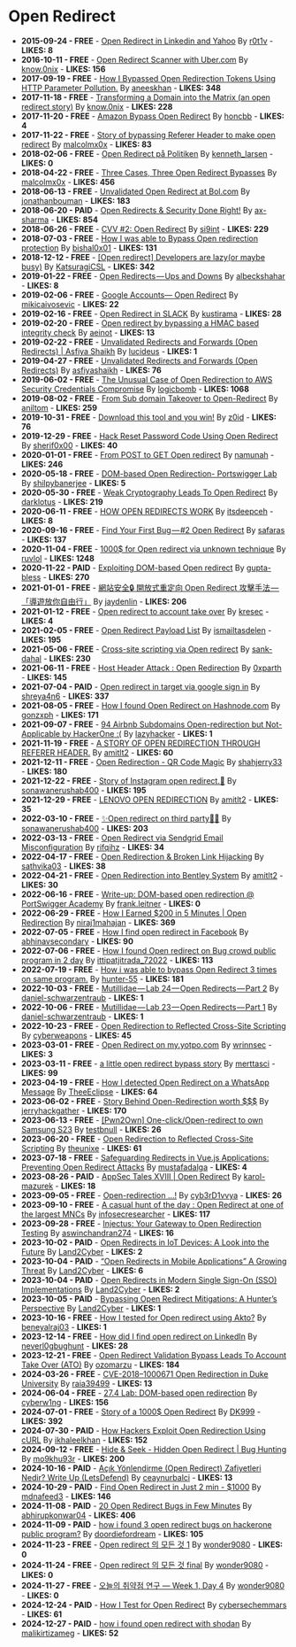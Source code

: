 # Open Redirect

- **2015-09-24 - FREE** - [Open Redirect in Linkedin and Yahoo](https://r0t1v.medium.com/open-redirect-in-linkedin-and-yahoo-a3ffd2a9cc48)  By  [r0t1v](https://medium.com/@r0t1v) - **LIKES: 8**
- **2016-10-11 - FREE** - [Open Redirect Scanner with Uber.com](https://infosecwriteups.com/open-redirect-scanner-c72cd60d0bf)  By  [know.0nix](https://medium.com/@know.0nix) - **LIKES: 156**
- **2017-09-19 - FREE** - [How I Bypassed Open Redirection Tokens Using HTTP Parameter Pollution.](https://medium.com/@aneeskhan/how-i-bypassed-open-redirection-tokens-using-http-parameter-pollution-ea5be084a0f4)  By  [aneeskhan](https://medium.com/@aneeskhan) - **LIKES: 348**
- **2017-11-18 - FREE** - [Transforming a Domain into the Matrix (an open redirect story)](https://infosecwriteups.com/transforming-a-domain-into-the-matrix-an-open-redirect-story-4bd87c3a8caa)  By  [know.0nix](https://medium.com/@know.0nix) - **LIKES: 228**
- **2017-11-20 - FREE** - [Amazon Bypass Open Redirect](https://medium.com/@honcbb/amazon-bypass-open-redirect-12609c879dff)  By  [honcbb](https://medium.com/@honcbb) - **LIKES: 4**
- **2017-11-22 - FREE** - [Story of bypassing Referer Header to make open redirect](https://medium.com/@malcolmx0x/story-of-bypassing-referer-header-to-make-open-redirect-94f938b9d032)  By  [malcolmx0x](https://medium.com/@malcolmx0x) - **LIKES: 83**
- **2018-02-06 - FREE** - [Open Redirect på Politiken](https://medium.com/mediehack/open-redirect-p%C3%A5-politiken-b40a8457dd8a)  By  [kenneth_larsen](https://medium.com/@kenneth_larsen) - **LIKES: 0**
- **2018-04-22 - FREE** - [Three Cases, Three Open Redirect Bypasses](https://medium.com/@malcolmx0x/three-cases-three-open-redirect-bypasses-887bda60b38c)  By  [malcolmx0x](https://medium.com/@malcolmx0x) - **LIKES: 456**
- **2018-06-13 - FREE** - [Unvalidated Open Redirect at Bol.com](https://medium.com/@jonathanbouman/unvalidated-open-redirect-bol-com-b270151380e6)  By  [jonathanbouman](https://medium.com/@jonathanbouman) - **LIKES: 183**
- **2018-06-20 - PAID** - [Open Redirects & Security Done Right!](https://medium.com/axdb/open-redirects-security-done-right-e524a3185496)  By  [ax-sharma](https://medium.com/@ax-sharma) - **LIKES: 854**
- **2018-06-26 - FREE** - [CVV #2: Open Redirect](https://infosecwriteups.com/cvv-2-open-redirect-213555765607)  By  [si9int](https://medium.com/@si9int) - **LIKES: 229**
- **2018-07-03 - FREE** - [How I was able to Bypass Open redirection protection](https://bishal0x01.medium.com/how-i-was-able-to-bypass-open-redirection-protection-6a1a09c315ab)  By  [bishal0x01](https://medium.com/@bishal0x01) - **LIKES: 131**
- **2018-12-12 - FREE** - [[Open redirect] Developers are lazy(or maybe busy)](https://infosecwriteups.com/open-redirect-developers-are-lazy-or-maybe-busy-6c51718b10e4)  By  [KatsuragiCSL](https://medium.com/@KatsuragiCSL) - **LIKES: 342**
- **2019-01-22 - FREE** - [Open Redirects — Ups and Downs](https://infosecwriteups.com/open-redirects-ups-and-downs-f47ee8f36a8b)  By  [albeckshahar](https://medium.com/@albeckshahar) - **LIKES: 8**
- **2019-02-06 - FREE** - [Google Accounts— Open Redirect](https://mikicaivosevic.medium.com/google-accounts-open-redirect-8a4e4fd786d9)  By  [mikicaivosevic](https://medium.com/@mikicaivosevic) - **LIKES: 22**
- **2019-02-16 - FREE** - [Open Redirect in SLACK](https://medium.com/@kustirama/open-redirect-in-slack-385eb34b7c5f)  By  [kustirama](https://medium.com/@kustirama) - **LIKES: 28**
- **2019-02-20 - FREE** - [Open redirect by bypassing a HMAC based integrity check](https://medium.com/@aeinot/open-redirect-by-bypassing-a-hmac-based-integrity-check-d744de9b651f)  By  [aeinot](https://medium.com/@aeinot) - **LIKES: 13**
- **2019-02-22 - FREE** - [Unvalidated Redirects and Forwards (Open Redirects) | Asfiya Shaikh](https://medium.com/cybersecurityservices/unvalidated-redirects-and-forwards-open-redirects-asfiya-shaikh-42f8d7edb4d8)  By  [lucideus](https://medium.com/@lucideus) - **LIKES: 1**
- **2019-04-27 - FREE** - [Unvalidated Redirects and Forwards (Open Redirects)](https://asfiyashaikh.medium.com/unvalidated-redirects-and-forwards-open-redirects-a30d445dd1b0)  By  [asfiyashaikh](https://medium.com/@asfiyashaikh) - **LIKES: 76**
- **2019-06-02 - FREE** - [The Unusual Case of Open Redirection to AWS Security Credentials Compromise](https://logicbomb.medium.com/the-unusual-case-of-open-redirection-to-aws-security-credentials-compromise-59acc312f02b)  By  [logicbomb](https://medium.com/@logicbomb) - **LIKES: 1068**
- **2019-08-02 - FREE** - [From Sub domain Takeover to Open-Redirect](https://medium.com/@aniltom/https-medium-com-aniltom-from-sub-domain-takeover-to-open-redirect-b5be4906e1a4)  By  [aniltom](https://medium.com/@aniltom) - **LIKES: 259**
- **2019-10-31 - FREE** - [Download this tool and you win!](https://medium.com/@z0id/finding-open-redirects-like-a-pro-3b87fa474cfd)  By  [z0id](https://medium.com/@z0id) - **LIKES: 76**
- **2019-12-29 - FREE** - [Hack Reset Password Code Using Open Redirect](https://medium.com/@sherif0x00/hack-reset-password-code-using-open-redirect-df60b1a7f44a)  By  [sherif0x00](https://medium.com/@sherif0x00) - **LIKES: 40**
- **2020-01-01 - FREE** - [From POST to GET Open redirect](https://medium.com/sourav-sahana/from-post-to-get-open-redirect-e91f4f4206a)  By  [namunah](https://medium.com/@namunah) - **LIKES: 246**
- **2020-05-18 - FREE** - [DOM-based Open Redirection- Portswigger Lab](https://medium.com/@shilpybanerjee/dom-based-open-redirection-portswigger-lab-acb5198d7357)  By  [shilpybanerjee](https://medium.com/@shilpybanerjee) - **LIKES: 5**
- **2020-05-30 - FREE** - [Weak Cryptography Leads To Open Redirect](https://infosecwriteups.com/weak-cryptography-leads-to-open-redirect-3fe052c12995)  By  [darklotus](https://medium.com/@darklotus) - **LIKES: 219**
- **2020-06-11 - FREE** - [HOW OPEN REDIRECTS WORK](https://itsdeepceh.medium.com/how-open-redirects-work-50988ffa4687)  By  [itsdeepceh](https://medium.com/@itsdeepceh) - **LIKES: 8**
- **2020-09-16 - FREE** - [Find Your First Bug — #2 Open Redirect](https://safaras.medium.com/find-your-first-bug-2-open-redirect-b46aa88dbcfb)  By  [safaras](https://medium.com/@safaras) - **LIKES: 137**
- **2020-11-04 - FREE** - [1000$ for Open redirect via unknown technique](https://ruvlol.medium.com/1000-for-open-redirect-via-unknown-technique-675f5815e38a)  By  [ruvlol](https://medium.com/@ruvlol) - **LIKES: 1248**
- **2020-11-22 - PAID** - [Exploiting DOM-based Open redirect](https://gupta-bless.medium.com/exploiting-dom-based-open-redirect-94738506824c)  By  [gupta-bless](https://medium.com/@gupta-bless) - **LIKES: 270**
- **2021-01-01 - FREE** - [網站安全🔒 開放式重定向 Open Redirect 攻擊手法 — 「導遊放你自由行」](https://medium.com/%E7%A8%8B%E5%BC%8F%E7%8C%BF%E5%90%83%E9%A6%99%E8%95%89/%E7%B6%B2%E7%AB%99%E5%AE%89%E5%85%A8-%E9%96%8B%E6%94%BE%E5%BC%8F%E9%87%8D%E5%AE%9A%E5%90%91-open-redirect-%E6%94%BB%E6%93%8A%E6%89%8B%E6%B3%95-68c745b53a3b)  By  [jaydenlin](https://medium.com/@jaydenlin) - **LIKES: 206**
- **2021-01-12 - FREE** - [Open redirect to account take over](https://kresec.medium.com/open-redirect-to-account-take-over-19e02a685603)  By  [kresec](https://medium.com/@kresec) - **LIKES: 4**
- **2021-02-05 - FREE** - [Open Redirect Payload List](https://blog.blockmagnates.com/open-redirect-payload-list-cf77f0ecb2a0)  By  [ismailtasdelen](https://medium.com/@ismailtasdelen) - **LIKES: 195**
- **2021-05-06 - FREE** - [Cross-site scripting via Open redirect](https://sank-dahal.medium.com/cross-site-scripting-via-open-redirect-a941dbbfda8)  By  [sank-dahal](https://medium.com/@sank-dahal) - **LIKES: 230**
- **2021-06-11 - FREE** - [Host Header Attack : Open Redirection](https://0xparth.medium.com/host-header-attack-open-redirection-ae92e8493d8c)  By  [0xparth](https://medium.com/@0xparth) - **LIKES: 145**
- **2021-07-04 - PAID** - [Open redirect in target via google sign in](https://infosecwriteups.com/open-redirect-in-target-via-google-sign-in-d42b3cb633d)  By  [shreya4n6](https://medium.com/@shreya4n6) - **LIKES: 337**
- **2021-08-05 - FREE** - [How I found Open Redirect on Hashnode.com](https://gonzxph.medium.com/how-i-found-open-redirect-on-hashnode-com-5f3e9ecb8dc6)  By  [gonzxph](https://medium.com/@gonzxph) - **LIKES: 171**
- **2021-09-07 - FREE** - [94 Airbnb Subdomains Open-redirection but Not-Applicable by HackerOne :(](https://lazyhacker.medium.com/94-airbnb-subdomains-open-redirection-but-not-applicable-by-hackerone-8e3c33661a8)  By  [lazyhacker](https://medium.com/@lazyhacker) - **LIKES: 1**
- **2021-11-19 - FREE** - [A STORY OF OPEN REDIRECTION THROUGH REFERER HEADER.](https://amitlt2.medium.com/a-story-of-open-redirection-through-referer-header-f92a6513605a)  By  [amitlt2](https://medium.com/@amitlt2) - **LIKES: 60**
- **2021-12-11 - FREE** - [Open Redirection - QR Code Magic](https://shahjerry33.medium.com/open-redirection-qr-code-magic-18ace1a0170f)  By  [shahjerry33](https://medium.com/@shahjerry33) - **LIKES: 180**
- **2021-12-22 - FREE** - [Story of Instagram open redirect.🤔](https://medium.com/@sonawanerushab400/story-of-instagram-open-redirect-fdadf64a1c)  By  [sonawanerushab400](https://medium.com/@sonawanerushab400) - **LIKES: 195**
- **2021-12-29 - FREE** - [LENOVO OPEN REDIRECTION](https://amitlt2.medium.com/lenovo-open-redirection-2542c22115c9)  By  [amitlt2](https://medium.com/@amitlt2) - **LIKES: 35**
- **2022-03-10 - FREE** - [✨Open redirect on third party🤫🤔](https://medium.com/@sonawanerushab400/open-redirect-on-third-party-21b58daeb088)  By  [sonawanerushab400](https://medium.com/@sonawanerushab400) - **LIKES: 203**
- **2022-03-13 - FREE** - [Open Redirect via Sendgrid Email Misconfiguration](https://systemweakness.com/open-redirect-via-sendgrid-email-misconfiguration-cec4ccb07f9a)  By  [rifqihz](https://medium.com/@rifqihz) - **LIKES: 34**
- **2022-04-17 - FREE** - [Open Redirection & Broken Link Hijacking](https://medium.com/@sathvika03/open-redirection-broken-link-hijacking-7f5c36798be6)  By  [sathvika03](https://medium.com/@sathvika03) - **LIKES: 38**
- **2022-04-21 - FREE** - [Open Redirection into Bentley System](https://amitlt2.medium.com/open-redirection-into-bentley-system-d1ee188bfb25)  By  [amitlt2](https://medium.com/@amitlt2) - **LIKES: 30**
- **2022-06-16 - FREE** - [Write-up: DOM-based open redirection @ PortSwigger Academy](https://medium.com/@frank.leitner/write-up-dom-based-open-redirection-portswigger-academy-2085ac8e0940)  By  [frank.leitner](https://medium.com/@frank.leitner) - **LIKES: 0**
- **2022-06-29 - FREE** - [How I Earned $200 in 5 Minutes | Open Redirection](https://medium.com/@niraj1mahajan/how-i-earned-200-in-5-minutes-open-redirection-d199043073e1)  By  [niraj1mahajan](https://medium.com/@niraj1mahajan) - **LIKES: 369**
- **2022-07-05 - FREE** - [How I find open redirect in Facebook](https://medium.com/@abhinavsecondary/how-i-find-open-redirect-in-facebook-7e7aeb89535d)  By  [abhinavsecondary](https://medium.com/@abhinavsecondary) - **LIKES: 90**
- **2022-07-06 - FREE** - [How I found Open redirect on Bug crowd public program in 2 day](https://medium.com/@ittipatjitrada_72022/how-i-found-open-redirect-on-bug-crowd-public-program-in-2-day-a217cfb70f3)  By  [ittipatjitrada_72022](https://medium.com/@ittipatjitrada_72022) - **LIKES: 113**
- **2022-07-19 - FREE** - [How i was able to bypass Open Redirect 3 times on same program.](https://hunter-55.medium.com/how-i-was-able-to-bypass-open-redirect-3-times-on-same-program-d78f9d2443f6)  By  [hunter-55](https://medium.com/@hunter-55) - **LIKES: 181**
- **2022-10-03 - FREE** - [Mutillidae — Lab 24 — Open Redirects — Part 2](https://daniel-schwarzentraub.medium.com/mutillidae-lab-24-open-redirects-part-2-3b6ed2cca44c)  By  [daniel-schwarzentraub](https://medium.com/@daniel-schwarzentraub) - **LIKES: 1**
- **2022-10-06 - FREE** - [Mutillidae — Lab 23 — Open Redirects — Part 1](https://daniel-schwarzentraub.medium.com/mutillidae-lab-23-open-redirects-part-1-94a8a5ed0ec2)  By  [daniel-schwarzentraub](https://medium.com/@daniel-schwarzentraub) - **LIKES: 1**
- **2022-10-23 - FREE** - [Open Redirection to Reflected Cross-Site Scripting](https://cyberweapons.medium.com/open-redirection-to-reflected-cross-site-scripting-6ed2d55a4af6)  By  [cyberweapons](https://medium.com/@cyberweapons) - **LIKES: 45**
- **2023-03-01 - FREE** - [Open Redirect on my.yotpo.com](https://medium.com/@wrinnsec/open-redirect-on-my-yotpo-com-26bca39332e7)  By  [wrinnsec](https://medium.com/@wrinnsec) - **LIKES: 3**
- **2023-03-11 - FREE** - [a little open redirect bypass story](https://medium.com/@merttasci/a-little-open-redirect-bypass-story-87dde12a00a0)  By  [merttasci](https://medium.com/@merttasci) - **LIKES: 99**
- **2023-04-19 - FREE** - [How I detected Open Redirect on a WhatsApp Message](https://infosecwriteups.com/how-i-detected-open-redirect-on-a-whatsapp-message-6c50f6ce5ebd)  By  [TheeEclipse](https://medium.com/@TheeEclipse) - **LIKES: 64**
- **2023-06-02 - FREE** - [Story Behind Open-Redirection worth $$$](https://medium.com/@jerryhackgather/story-behind-open-redirection-worth-89395f09eb3a)  By  [jerryhackgather](https://medium.com/@jerryhackgather) - **LIKES: 170**
- **2023-06-13 - FREE** - [[Pwn2Own] One-click/Open-redirect to own Samsung S23](https://testbnull.medium.com/pwn2own-one-click-open-redirect-to-own-samsung-s23-261cd98aff9e)  By  [testbnull](https://medium.com/@testbnull) - **LIKES: 26**
- **2023-06-20 - FREE** - [Open Redirection to Reflected Cross-Site Scripting](https://theunixe.medium.com/open-redirection-to-reflected-cross-site-scripting-6dd13a1ba787)  By  [theunixe](https://medium.com/@theunixe) - **LIKES: 61**
- **2023-07-18 - FREE** - [Safeguarding Redirects in Vue.js Applications: Preventing Open Redirect Attacks](https://medium.com/heybooster/safeguarding-redirects-in-vue-js-applications-preventing-open-redirect-attacks-e943c9817f02)  By  [mustafadalga](https://medium.com/@mustafadalga) - **LIKES: 4**
- **2023-08-26 - PAID** - [AppSec Tales XVIII | Open Redirect](https://karol-mazurek.medium.com/appsec-tales-xviii-open-redirect-faef6106191f)  By  [karol-mazurek](https://medium.com/@karol-mazurek) - **LIKES: 18**
- **2023-09-05 - FREE** - [Open-redirection …!](https://medium.com/@cyb3rD1vvya/open-redirection-b6c2505f1f44)  By  [cyb3rD1vvya](https://medium.com/@cyb3rD1vvya) - **LIKES: 26**
- **2023-09-10 - FREE** - [A casual hunt of the day : Open Redirect at one of the largest MNCs](https://infosecresearcher.medium.com/a-casual-hunt-of-the-day-open-redirect-at-one-of-the-largest-mncs-2d97a11c8ec1)  By  [infosecresearcher](https://medium.com/@infosecresearcher) - **LIKES: 117**
- **2023-09-28 - FREE** - [Injectus: Your Gateway to Open Redirection Testing](https://medium.com/@aswinchandran274/injectus-your-gateway-to-open-redirection-testing-3c1a3fd5fd4a)  By  [aswinchandran274](https://medium.com/@aswinchandran274) - **LIKES: 16**
- **2023-10-02 - PAID** - [Open Redirects in IoT Devices: A Look into the Future](https://medium.com/@Land2Cyber/open-redirects-in-iot-devices-a-look-into-the-future-4e2f0421d03d)  By  [Land2Cyber](https://medium.com/@Land2Cyber) - **LIKES: 2**
- **2023-10-04 - PAID** - [“Open Redirects in Mobile Applications” A Growing Threat](https://medium.com/@Land2Cyber/open-redirects-in-mobile-applications-a-growing-threat-bf3f6a6f53d6)  By  [Land2Cyber](https://medium.com/@Land2Cyber) - **LIKES: 6**
- **2023-10-04 - PAID** - [Open Redirects in Modern Single Sign-On (SSO) Implementations](https://medium.com/@Land2Cyber/open-redirects-in-modern-single-sign-on-sso-implementations-8f900cc6fbb4)  By  [Land2Cyber](https://medium.com/@Land2Cyber) - **LIKES: 2**
- **2023-10-05 - PAID** - [Bypassing Open Redirect Mitigations: A Hunter’s Perspective](https://medium.com/@Land2Cyber/bypassing-open-redirect-mitigations-a-hunters-perspective-fbec839bd7cc)  By  [Land2Cyber](https://medium.com/@Land2Cyber) - **LIKES: 1**
- **2023-10-16 - FREE** - [How I tested for Open redirect using Akto?](https://medium.com/@beneyalraj03/how-i-tested-for-open-redirect-using-akto-f424d0fe5a7a)  By  [beneyalraj03](https://medium.com/@beneyalraj03) - **LIKES: 1**
- **2023-12-14 - FREE** - [How did I find open redirect on LinkedIn](https://medium.com/@neverl0gbughunt/how-did-i-find-open-redirect-on-linkedin-e35918b3b129)  By  [neverl0gbughunt](https://medium.com/@neverl0gbughunt) - **LIKES: 28**
- **2023-12-21 - FREE** - [Open Redirect Validation Bypass Leads To Account Take Over (ATO)](https://medium.com/@ozomarzu/open-redirect-validation-bypass-leads-to-account-take-over-ato-5166b3416e3f)  By  [ozomarzu](https://medium.com/@ozomarzu) - **LIKES: 184**
- **2024-03-26 - FREE** - [CVE-2018–1000671 Open Redirection in Duke University](https://medium.com/@raia39499/cve-2018-1000671-open-redirection-in-duke-university-e123ff4453f7)  By  [raia39499](https://medium.com/@raia39499) - **LIKES: 13**
- **2024-06-04 - FREE** - [27.4 Lab: DOM-based open redirection](https://medium.com/infosecmatrix/27-4-lab-dom-based-open-redirection-e00e760c9046)  By  [cyberw1ng](https://medium.com/@cyberw1ng) - **LIKES: 156**
- **2024-07-01 - FREE** - [Story of a 1000$ Open Redirect](https://infosecwriteups.com/story-of-a-1000-open-redirect-1405fb8a0e7a)  By  [DK999](https://medium.com/@DK999) - **LIKES: 392**
- **2024-07-30 - PAID** - [How Hackers Exploit Open Redirection Using cURL](https://medium.com/h7w/how-hackers-exploit-open-redirection-using-curl-1a46df65f486)  By  [ikhaleelkhan](https://medium.com/@ikhaleelkhan) - **LIKES: 152**
- **2024-09-12 - FREE** - [Hide & Seek - Hidden Open Redirect | Bug Hunting](https://medium.com/h7w/hide-seek-hidden-open-redirect-bug-hunting-88499f5e0e99)  By  [mo9khu93r](https://medium.com/@mo9khu93r) - **LIKES: 200**
- **2024-10-16 - PAID** - [Açık Yönlendirme (Open Redirect) Zafiyetleri Nedir? Write Up (LetsDefend)](https://medium.com/@ceaynurbalci/open-redirection-write-up-letsdefend-8a4c2be4bbb8)  By  [ceaynurbalci](https://medium.com/@ceaynurbalci) - **LIKES: 13**
- **2024-10-29 - PAID** - [Find Open Redirect in Just 2 min - $1000](https://medium.com/@mdnafeed3/find-open-redirect-in-just-2-min-1000-c527bb3e65fb)  By  [mdnafeed3](https://medium.com/@mdnafeed3) - **LIKES: 146**
- **2024-11-08 - PAID** - [20 Open Redirect Bugs in Few Minutes](https://osintteam.blog/20-open-redirect-bugs-in-few-minutes-c9fdabf75642)  By  [abhirupkonwar04](https://medium.com/@abhirupkonwar04) - **LIKES: 406**
- **2024-11-09 - PAID** - [how i found 3 open redirect bugs on hackerone public program?](https://doordiefordream.medium.com/how-i-found-3-open-redirect-bugs-on-hackerone-public-program-d6f75850996b)  By  [doordiefordream](https://medium.com/@doordiefordream) - **LIKES: 105**
- **2024-11-23 - FREE** - [Open redirect 의 모든 것 1](https://medium.com/@wonder9080/open-redirect-%EB%98%90%EB%8A%94-open-redirection-%EC%B7%A8%EC%95%BD%EC%A0%90%EC%97%90-%EB%8C%80%ED%95%B4%EC%84%9C-%EA%B1%B0%EC%9D%98-%EB%AA%A8%EB%93%A0-%EB%A6%AC%ED%8F%AC%ED%8A%B8%EB%A5%BC-%ED%99%95%EC%9D%B8%ED%95%98%EA%B3%A0-%EA%B3%B5%EC%9C%A0%ED%95%98%EB%A0%A4%ED%95%A9%EB%8B%88%EB%8B%A4-d8410bf841de)  By  [wonder9080](https://medium.com/@wonder9080) - **LIKES: 0**
- **2024-11-24 - FREE** - [Open redirect 의 모든 것 final](https://medium.com/@wonder9080/open-redirect-%EC%9D%98-%EB%AA%A8%EB%93%A0-%EA%B2%83-1-2-7dfbe212bf0c)  By  [wonder9080](https://medium.com/@wonder9080) - **LIKES: 0**
- **2024-11-27 - FREE** - [오늘의 취약점 연구 — Week 1, Day 4](https://medium.com/@wonder9080/open-redirect-67fb393ead5a)  By  [wonder9080](https://medium.com/@wonder9080) - **LIKES: 0**
- **2024-12-24 - PAID** - [How I Test for Open Redirect](https://osintteam.blog/how-i-test-for-open-redirect-271cd0d0ae55)  By  [cybersechemmars](https://medium.com/@cybersechemmars) - **LIKES: 61**
- **2024-12-27 - PAID** - [how i found open redirect with shodan](https://medium.com/@malikirtizameg/how-i-found-open-redirect-with-a-unique-technique-106f5214a9ed)  By  [malikirtizameg](https://medium.com/@malikirtizameg) - **LIKES: 52**
